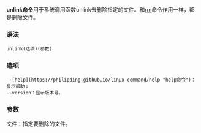 **unlink命令**用于系统调用函数unlink去删除指定的文件。和[rm](https://philipding.github.io/linux-command/rm "rm命令")命令作用一样，都是删除文件。

### 语法  

```
unlink(选项)(参数)
```

### 选项  

```
--[help](https://philipding.github.io/linux-command/help "help命令")：显示帮助；
--version：显示版本号。
```

### 参数  

文件：指定要删除的文件。